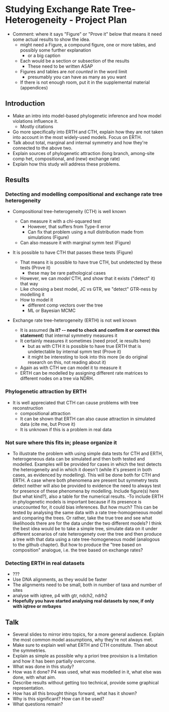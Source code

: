 # Studying Exchange Rate Tree-Heterogeneity - Project Plan

- Comment: where it says "Figure" or "Prove it" below that means it need some actual results to show the idea.
    - might need a Figure, a compound figure, one or more tables, and possibly some further explanation
        - or a big caption
    - Each would be a section or subsection of the results
        - These need to be written ASAP
    - Figures and tables are *not counted* in the word limit
        - presumably you can have as many as you want
    - If there is not enough room, put it in the supplemental material (appendices)



## Introduction

- Make an intro into model-based phylogenetic inference and how model violations influence it.
    - Mostly citations
- Go more specifically into ERTH and CTH, explain how they are not taken into account in the most widely-used models. Focus on ERTH.
- Talk about total, marginal and internal symmetry and how they're connected to the above two.
- Explain sources of phylogenetic attraction (long branch, among-site comp het, compositional, and (new) exchange rate) 
- Explain how this study will address these problems.


## Results

### Detecting and modelling compositional and exchange rate tree heterogeneity

- Compositional tree-heterogeneity (CTH) is well known
    - Can measure it with a chi-squared test
        - However, that suffers from Type-II error
        - Can fix that problem using a null distribution made from simulations (Figure)
    - Can also measure it with marginal symm test (Figure)

- It is possible to have CTH that passes these tests (Figure)
    - That means it is possible to have true CTH, but undetected by these tests (Prove it)
        - these may be rare pathological cases 
    - However, we can *model* CTH, and show that it exists ("detect" it) that way
    - Like choosing a best model, JC vs GTR, we "detect" GTR-ness by modelling it
    - How to model it
        - different comp vectors over the tree
        - ML or Bayesian MCMC

- Exchange rate tree-heterogeneity (ERTH) is not well known
    - It is assumed (**Is it? -- need to check and confirm it or correct this statement**) that internal symmetry measures it
    - It certainly measures it sometimes (need proof, ie results here)
        - but as with CTH it is possible to have true ERTH that is undetectable by internal symm test (Prove it)
        - it might be interesting to look into this more (ie do original research on this, not reading about it)
    - Again as with CTH we can model it to measure it 
    - ERTH can be modelled by assigning different rate matrices to different nodes on a tree via NDRH.

### Phylogenetic attraction by ERTH

- It is well appreciated that CTH can cause problems with tree reconstruction
    - compositional attraction
    - It can be shown that ERTH can also cause attraction in simulated data (cite me, but Prove it) 
    - It is unknown if this is a problem in real data


### Not sure where this fits in; please organize it

- To illustrate the problem with using simple data tests for CTH and ERTH, heterogeneous data can be simulated and then both tested and modelled. Examples will be provided for cases in which the test detects the heterogeneity and in which it doesn't (while it's present in both cases, as evidenced by modelling). This will be done both for CTH and ERTH. A case where both phenomena are present but symmetry tests detect neither will also be provided to evidence the need to always test for presence of these phenomena by modelling. Include figure(s) here (but what kind?), also a table for the numerical results.
-To include ERTH in phylogenetic models is important because if its presence is unaccounted for, it could bias inferences. But how much? This can be tested by analysing the same data with a rate tree-homogeneous model and comparing the trees. Or rather, take the true tree and see what likelihoods there are for the data under the two different models? I think the best idea would be to take a simple tree, simulate data on it under different scenarios of rate heterogenety over the tree and then produce a tree with that data using a rate tree-homogeneous model (analogous to the github chapter). But how to produce the "tree based on composition" analogue, i.e. the tree based on exchange rates?

### Detecting ERTH in real datasets
- ??? 
- Use DNA alignments, as they would be faster
- The alignments need to be small, both in number of taxa and number of sites
- analyse with iqtree, p4 with gtr, ndch2, ndrh2
- **Hopefully you have started analysing real datasets by now, if only with iqtree or mrbayes**



## Talk
- Several slides to mirror intro topics, for a more general audience. Explain the most common model assumptions, why they're not always met.
- Make sure to explain well what ERTH and CTH constitute. Then about the symmetries.
- Explain as simple as possible why a priori tree provision is a limitation and how it has been partially overcome.
- What was done in this study?
- How was it done? P4 was used, what was modelled in it, what else was done, with what aim.
- Describe results without getting too technical, provide some graphical representation.
- How has all this brought things forward, what has it shown?
- Why is this significant? How can it be used?
- What questions remain?
